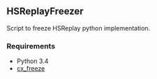 ## HSReplayFreezer
Script to freeze HSReplay python implementation.

### Requirements
- Python 3.4
- [cx_freeze](http://cx-freeze.sourceforge.net/)
